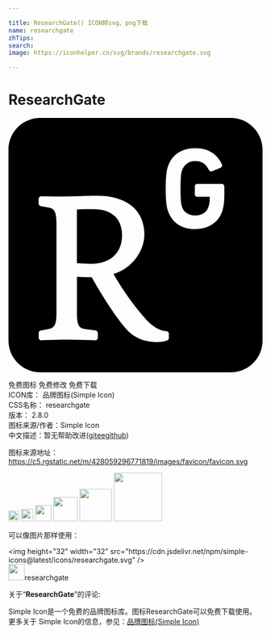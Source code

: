 ```yaml
---

title: ResearchGate() ICON转svg、png下载
name: researchgate
zhTips: 
search: 
image: https://iconhelper.cn/svg/brands/researchgate.svg

---
```


# ResearchGate  <small style="font-size: 60%;font-weight: 100"></small>

<div id="svg" class="svg-wrap">
<svg role="img" xmlns="http://www.w3.org/2000/svg" viewBox="0 0 24 24"><title>ResearchGate icon</title><path d="M7.843,13.76c-0.461,0.005-0.921-0.013-1.38-0.052V8.64c0.263-0.018,0.581-0.027,0.981-0.03 l0.591-0.002c1.724,0,2.695,0.889,2.695,2.49c0,1.622-1.102,2.661-2.886,2.661H7.843z M21.001,0h-18c-1.657,0-3,1.343-3,3v18 c0,1.657,1.343,3,3,3h18c1.657,0,3-1.343,3-3V3C24.001,1.343,22.658,0,21.001,0z M15.151,20.831l-0.089,0.135 c-0.252,0.115-0.653,0.184-1.038,0.184c-1.23,0-2.266-0.474-2.959-1.308c-0.825-0.951-2.051-2.769-3.204-4.824 c-0.664,0-0.912-0.005-1.233-0.021l-0.162-0.012v3.394c0,1.143,0.184,1.451,0.741,1.535l1.104,0.15l0.13,0.15v0.617l-0.156,0.15 c-0.904-0.037-1.808-0.058-2.712-0.063c-0.573,0-1.169,0.015-1.865,0.038L3.01,20.982l-0.154-0.15v-0.618l0.123-0.147l0.806-0.15 c0.564-0.107,0.75-0.409,0.75-1.533V9.99c0-1.124-0.186-1.427-0.747-1.534L2.98,8.305L2.851,8.16V7.542l0.156-0.15 C4.238,7.427,5.47,7.423,6.7,7.381C7.441,7.359,7.885,7.35,8.418,7.35c2.683,0,4.419,1.305,4.419,3.642 c0,1.65-1.251,3.25-2.919,3.737c0.921,1.606,2.078,3.184,3.112,4.317c0.614,0.663,1.329,1.08,1.971,1.08l0.15,0.15V20.831z  M20.392,7.086c0,0.454-0.008,0.67-0.034,0.91C20.335,8.24,20.29,8.48,20.223,8.715c-0.186,0.576-0.483,0.99-0.935,1.299 c-0.45,0.307-1.027,0.473-1.65,0.473c-0.638,0-1.181-0.147-1.626-0.443c-0.448-0.297-0.769-0.74-0.96-1.32 c-0.038-0.112-0.068-0.227-0.09-0.344c-0.055-0.315-0.087-0.633-0.096-0.953c-0.016-0.505-0.016-1.01,0-1.515 c0.011-0.319,0.043-0.638,0.098-0.952c0.022-0.119,0.051-0.233,0.089-0.344c0.192-0.581,0.513-1.023,0.961-1.32 c0.445-0.297,0.99-0.444,1.628-0.444c0.328,0,0.625,0.039,0.892,0.116c0.266,0.078,0.504,0.184,0.713,0.322s0.387,0.297,0.537,0.48 c0.148,0.18,0.27,0.375,0.362,0.571c0.073,0.13,0.045,0.27-0.105,0.36l-0.76,0.311c-0.14,0.078-0.282,0.027-0.351-0.111 c-0.186-0.341-0.318-0.505-0.516-0.63c-0.229-0.147-0.499-0.218-0.771-0.203c-0.345,0-0.504,0.053-0.759,0.233 c-0.237,0.161-0.413,0.399-0.496,0.673c-0.056,0.171-0.09,0.348-0.102,0.528c-0.047,0.779-0.047,1.561,0,2.34 c0.012,0.18,0.046,0.357,0.102,0.528c0.065,0.248,0.222,0.462,0.438,0.6c0.241,0.163,0.527,0.245,0.818,0.235 c0.292,0.008,0.579-0.073,0.825-0.231c0.201-0.136,0.349-0.337,0.418-0.57l0.042-0.146c0.026-0.093,0.047-0.188,0.062-0.284 c0.021-0.13,0.026-0.24,0.026-0.529H17.86l-0.003-0.005c-0.153,0-0.255-0.102-0.255-0.255V6.48c0-0.151,0.102-0.255,0.255-0.255 h2.28c0.151,0,0.255,0.104,0.255,0.255V7.086z"/></svg>
</div>
<detail full-name='researchgate'></detail>

<div class="detail-page">
<p>
<span><span class="badge-success badge">免费图标</span> <span class="badge-success badge">免费修改</span>  <span class="badge-success badge">免费下载</span> </span>
<br/>
<span>
ICON库：
<span class="badge-secondary badge">品牌图标(Simple Icon)</span> 
</span>
<br/>
<span>
CSS名称：
<span class="badge-secondary badge">researchgate</span> 
</span>

<br/>
<span>
版本：
<span class="badge-secondary badge">2.8.0</span> 
</span>
<br/>
<span>图标来源/作者：<span class="badge-light badge">Simple Icon</span></span> 
<br/>
<span class="zh-detail">中文描述：暂无<span class="help-link"><span>帮助改进</span>(<a href="https://gitee.com/liuwave/icon-helper/edit/master/json/brands/researchgate.json" target="_blank" rel="noopener noreferrer">gitee</a><a href="https://github.com/liuwave/icon-helper/edit/master/json/brands/researchgate.json" target="_blank" rel="noopener noreferrer">github</a></span>)</span><br/>
</p>
</div><div class="description description alert alert-light"><p>图标来源地址：<a href="https://c5.rgstatic.net/m/428059296771819/images/favicon/favicon.svg" target="_blank" rel="noopener noreferrer">https://c5.rgstatic.net/m/428059296771819/images/favicon/favicon.svg</a></p></div>
<div class="alert alert-dark">
<img height="21" width="21" src="https://cdn.jsdelivr.net/npm/simple-icons@latest/icons/researchgate.svg" />
<img height="24" width="24" src="https://cdn.jsdelivr.net/npm/simple-icons@latest/icons/researchgate.svg" />
<img height="32" width="32" src="https://cdn.jsdelivr.net/npm/simple-icons@latest/icons/researchgate.svg" />
<img height="48" width="48" src="https://cdn.jsdelivr.net/npm/simple-icons@latest/icons/researchgate.svg" />
<img height="64" width="64" src="https://cdn.jsdelivr.net/npm/simple-icons@latest/icons/researchgate.svg" />
<img height="96" width="96" src="https://cdn.jsdelivr.net/npm/simple-icons@latest/icons/researchgate.svg" />

</div>
<div>
  <p>可以像图片那样使用：    
  </p>
  <div class="alert alert-primary" style="font-size: 14px">
    &lt;img height="32" width="32" src="https://cdn.jsdelivr.net/npm/simple-icons@latest/icons/researchgate.svg" /&gt;
    <copy-btn content='<img height="32" width="32" src="https://cdn.jsdelivr.net/npm/simple-icons@latest/icons/researchgate.svg" />'></copy-btn>
  </div>
  <div class="alert alert-secondary">
    <img height="32" width="32" src="https://cdn.jsdelivr.net/npm/simple-icons@latest/icons/researchgate.svg" />researchgate
    <copy-btn content="researchgate" btn-title="复制图标名称"></copy-btn>
  </div>
</div>
<div class="icon-detail__container">
<p>关于“<b>ResearchGate</b>”的评论:</p>
</div>
<Vssue title="关于“ResearchGate”的评论" />
<div><p>Simple Icon是一个免费的品牌图标库。图标ResearchGate可以免费下载使用。更多关于  Simple Icon的信息，参见：<a target="_blank" href="https://iconhelper.cn/brands.html">品牌图标(Simple Icon)</a>
</p></div>
